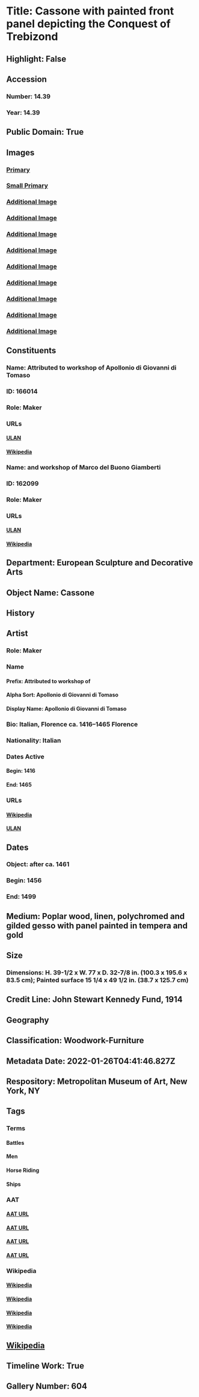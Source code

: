 # Title: Cassone with painted front panel depicting the Conquest of Trebizond
## Highlight: False
## Accession
### Number: 14.39
### Year: 14.39
## Public Domain: True
## Images
### [Primary](https://images.metmuseum.org/CRDImages/es/original/DP106672.jpg)
### [Small Primary](https://images.metmuseum.org/CRDImages/es/web-large/DP106672.jpg)
### [Additional Image](https://images.metmuseum.org/CRDImages/es/original/DP106673.jpg)
### [Additional Image](https://images.metmuseum.org/CRDImages/es/original/DP106674.jpg)
### [Additional Image](https://images.metmuseum.org/CRDImages/es/original/DP106675.jpg)
### [Additional Image](https://images.metmuseum.org/CRDImages/es/original/DP106676.jpg)
### [Additional Image](https://images.metmuseum.org/CRDImages/es/original/DP106702.jpg)
### [Additional Image](https://images.metmuseum.org/CRDImages/es/original/DP116372.jpg)
### [Additional Image](https://images.metmuseum.org/CRDImages/es/original/DP116373.jpg)
### [Additional Image](https://images.metmuseum.org/CRDImages/es/original/Cat56DetailR1_R50Y.jpg)
### [Additional Image](https://images.metmuseum.org/CRDImages/es/original/185559R1_50Z.jpg)
## Constituents
### Name: Attributed to workshop of Apollonio di Giovanni di Tomaso
### ID: 166014
### Role: Maker
### URLs
#### [ULAN](http://vocab.getty.edu/page/ulan/500019165)
#### [Wikipedia](https://www.wikidata.org/wiki/Q2858468)
### Name: and workshop of Marco del Buono Giamberti
### ID: 162099
### Role: Maker
### URLs
#### [ULAN](http://vocab.getty.edu/page/ulan/500017510)
#### [Wikipedia](https://www.wikidata.org/wiki/Q17510972)
## Department: European Sculpture and Decorative Arts
## Object Name: Cassone
## History
## Artist
### Role: Maker
### Name
#### Prefix: Attributed to workshop of
#### Alpha Sort: Apollonio di Giovanni di Tomaso
#### Display Name: Apollonio di Giovanni di Tomaso
### Bio: Italian, Florence ca. 1416–1465 Florence
### Nationality: Italian
### Dates Active
#### Begin: 1416
#### End: 1465
### URLs
#### [Wikipedia](https://www.wikidata.org/wiki/Q2858468)
#### [ULAN](http://vocab.getty.edu/page/ulan/500019165)
## Dates
### Object: after ca. 1461
### Begin: 1456
### End: 1499
## Medium: Poplar wood, linen, polychromed and gilded gesso with panel painted in tempera and gold
## Size
### Dimensions: H. 39-1/2 x W. 77 x D. 32-7/8 in.  (100.3 x 195.6 x 83.5 cm); Painted surface 15 1/4 x 49 1/2 in. (38.7 x 125.7 cm)
## Credit Line: John Stewart Kennedy Fund, 1914
## Geography
## Classification: Woodwork-Furniture
## Metadata Date: 2022-01-26T04:41:46.827Z
## Respository: Metropolitan Museum of Art, New York, NY
## Tags
### Terms
#### Battles
#### Men
#### Horse Riding
#### Ships
### AAT
#### [AAT URL](http://vocab.getty.edu/page/aat/300185692)
#### [AAT URL](http://vocab.getty.edu/page/aat/300025928)
#### [AAT URL](http://vocab.getty.edu/page/aat/300249313)
#### [AAT URL](http://vocab.getty.edu/page/aat/300082981)
### Wikipedia
#### [Wikipedia]()
#### [Wikipedia]()
#### [Wikipedia]()
#### [Wikipedia]()
## [Wikipedia](https://www.wikidata.org/wiki/Q106364036)
## Timeline Work: True
## Gallery Number: 604